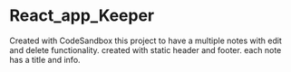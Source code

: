 # React_app_Keeper
Created with CodeSandbox
 this project to have a multiple notes with edit and delete functionality.
created with static header and footer.
each note has a title and info.

